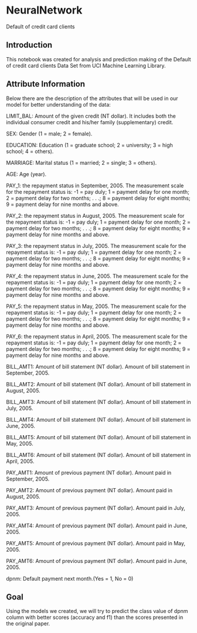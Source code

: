 # NeuralNetwork
 Default of credit card clients

## Introduction

This notebook was created for analysis and prediction making of the Default of credit card clients Data Set from UCI Machine Learning Library.

## Attribute Information

Below there are the description of the attributes that will be used in our model for better understanding of the data:

LIMIT_BAL: Amount of the given credit (NT dollar). It includes both the individual consumer credit and his/her family (supplementary) credit.

SEX: Gender (1 = male; 2 = female).

EDUCATION: Education (1 = graduate school; 2 = university; 3 = high school; 4 = others).

MARRIAGE: Marital status (1 = married; 2 = single; 3 = others).

AGE: Age (year).

PAY_1: the repayment status in September, 2005. The measurement scale for the repayment status is: -1 = pay duly; 1 = payment delay for one month; 2 = payment delay for two months; . . .; 8 = payment delay for eight months; 9 = payment delay for nine months and above.

PAY_2: the repayment status in August, 2005. The measurement scale for the repayment status is: -1 = pay duly; 1 = payment delay for one month; 2 = payment delay for two months; . . .; 8 = payment delay for eight months; 9 = payment delay for nine months and above.

PAY_3: the repayment status in July, 2005. The measurement scale for the repayment status is: -1 = pay duly; 1 = payment delay for one month; 2 = payment delay for two months; . . .; 8 = payment delay for eight months; 9 = payment delay for nine months and above.

PAY_4: the repayment status in June, 2005. The measurement scale for the repayment status is: -1 = pay duly; 1 = payment delay for one month; 2 = payment delay for two months; . . .; 8 = payment delay for eight months; 9 = payment delay for nine months and above.

PAY_5: the repayment status in May, 2005. The measurement scale for the repayment status is: -1 = pay duly; 1 = payment delay for one month; 2 = payment delay for two months; . . .; 8 = payment delay for eight months; 9 = payment delay for nine months and above.

PAY_6: the repayment status in April, 2005. The measurement scale for the repayment status is: -1 = pay duly; 1 = payment delay for one month; 2 = payment delay for two months; . . .; 8 = payment delay for eight months; 9 = payment delay for nine months and above.

BILL_AMT1: Amount of bill statement (NT dollar). Amount of bill statement in September, 2005.

BILL_AMT2: Amount of bill statement (NT dollar). Amount of bill statement in August, 2005.

BILL_AMT3: Amount of bill statement (NT dollar). Amount of bill statement in July, 2005.

BILL_AMT4: Amount of bill statement (NT dollar). Amount of bill statement in June, 2005.

BILL_AMT5: Amount of bill statement (NT dollar). Amount of bill statement in May, 2005.

BILL_AMT6: Amount of bill statement (NT dollar). Amount of bill statement in April, 2005.

PAY_AMT1: Amount of previous payment (NT dollar). Amount paid in September, 2005.

PAY_AMT2: Amount of previous payment (NT dollar). Amount paid in August, 2005.

PAY_AMT3: Amount of previous payment (NT dollar). Amount paid in July, 2005.

PAY_AMT4: Amount of previous payment (NT dollar). Amount paid in June, 2005.

PAY_AMT5: Amount of previous payment (NT dollar). Amount paid in May, 2005.

PAY_AMT6: Amount of previous payment (NT dollar). Amount paid in June, 2005.

dpnm: Default payment next month.(Yes = 1, No = 0)

## Goal

Using the models we created, we will try to predict the class value of dpnm column with better scores (accuracy and f1) than the scores presented in the original paper.
